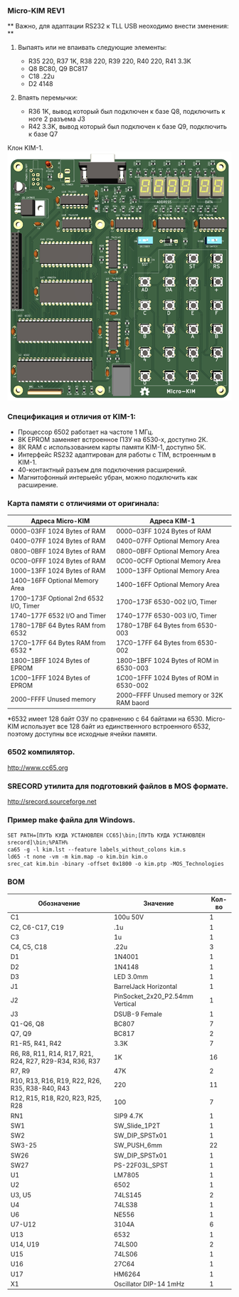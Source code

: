 ### Micro-KIM REV1

** Важно, для адаптации RS232 к TLL USB неоходимо внести зменения: **
1) Выпаять или не впаивать следующие элементы:
    - R35 220, R37 1K, R38 220, R39  220, R40 220, R41 3.3K
    - Q8 BC80, Q9 BC817
    - C18 .22u
    - D2 4148

2) Впаять перемычки:
    - R36 1K, вывод который был подключен к базе Q8, подключить к ноге 2 разъема J3
    - R42 3.3K, вывод который был подключен к базе Q9, подключить к базе Q7

Клон KIM-1.
![Клон KIM-1.](images/micro-kim.png)

### Спецификация и отличия от KIM-1:
- Процессор 6502 работает на частоте 1 МГц.
- 8K EPROM заменяет встроенное ПЗУ на 6530-х, доступно 2К.
- 8К RAM с использованием карты памяти KIM-1, доступно 5К.
- Интерфейс RS232 адаптирован для работы с TIM, встроенным в KIM-1.
- 40-контактный разъем для подключения расширений.
- Магнитофонный интерыейс убран, можно подключить как расширение.


### Карта памяти с отличиями от оригинала:
| Адреса Micro-KIM | Адреса KIM-1 |
|------------------|--------------|
|$0000-$03FF 	1024 Bytes of RAM 	|$0000-$03FF 	1024 Bytes of RAM|
|$0400-$07FF 	1024 Bytes of RAM 	|$0400-$07FF 	Optional Memory Area|
|$0800-$0BFF 	1024 Bytes of RAM 	|$0800-$0BFF 	Optional Memory Area|
|$0C00-$0FFF 	1024 Bytes of RAM 	|$0C00-$0CFF 	Optional Memory Area|
|$1000-$13FF 	1024 Bytes of RAM 	|$1000-$13FF 	Optional Memory Area|
|$1400-$16FF 	Optional Memory Area 	|$1400-$16FF 	Optional Memory Area|
|$1700-$173F 	Optional 2nd 6532 I/O, Timer 	|$1700-$173F 	6530-002 I/O, Timer|
|$1740-$177F 	6532 I/O and Timer 	|$1740-$177F 	6530-003 I/O, Timer|
|$1780-$17BF 	64 Bytes RAM from 6532 	|$1780-$17BF 	64 Bytes from 6530-003|
|$17C0-$17FF 	64 Bytes RAM from 6532 * 	|$17C0-$17FF 	64 Bytes from 6530-002|
|$1800-$1BFF 	1024 Bytes of EPROM 	|$1800-$1BFF 	1024 Bytes of ROM in 6530-003|
|$1C00-$1FFF 	1024 Bytes of EPROM 	|$1C00-$1FFF 	1024 Bytes of ROM in 6530-002|
|$2000-$FFFF 	Unused memory 	|$2000-$FFFF 	Unused memory or 32K RAM baord|

*6532 имеет 128 байт ОЗУ по сравнению с 64 байтами на 6530. Micro-KIM использует все 128 байт из единственного встроенного 6532, поэтому доступны все исходные ячейки памяти.

### 6502 компилятор.
http://www.cc65.org

### SRECORD утилита для подготовкий файлов в MOS формате.
http://srecord.sourceforge.net

### Пример make файла для Windows.
```
SET PATH=[ПУТЬ КУДА УСТАНОВЛЕН СС65]\bin;[ПУТЬ КУДА УСТАНОВЛЕН srecord]\bin;%PATH%
ca65 -g -l kim.lst --feature labels_without_colons kim.s
ld65 -t none -vm -m kim.map -o kim.bin kim.o
srec_cat kim.bin -binary -offset 0x1800 -o kim.ptp -MOS_Technologies
```

### BOM
| Обозначение                                            | Значение | Кол-во |
|--------------------------------------------------------| -------- |--------|
|C1|100u 50V|1|
|C2, C6-C17, C19|.1u|1|4|
|C3|1u|1|
|C4, C5, C18|.22u|3|
|D1|1N4001|1|
|D2|1N4148|1|
|D3|LED 3.0mm|1|
|J1|BarrelJack Horizontal|1|
|J2|PinSocket_2x20_P2.54mm Vertical|1|
|J3|DSUB-9 Female|1|
|Q1-Q6, Q8|BC807|7|
|Q7, Q9|BC817|2
|R1-R5, R41, R42|3.3K|7|
|R6, R8, R11, R14, R17, R21, R24, R27, R29-R34, R36, R37|1K|16|
|R7, R9|47K|2|
|R10, R13, R16, R19, R22, R26, R35, R38-R40, R43|220|11|
|R12, R15, R18, R20, R23, R25, R28|100|7|
|RN1|SIP9 4.7K|1|
|SW1|SW_Slide_1P2T|1|
|SW2|SW_DIP_SPSTx01|1|
|SW3-25|SW_PUSH_6mm|22|
|SW26|SW_DIP_SPSTx01|1|
|SW27|PS-22F03L_SPST|1|
|U1|LM7805|1|
|U2|6502|1|
|U3, U5|74LS145|2|
|U4|74LS38|1|
|U6|NE556|1|
|U7-U12|3104A|6|
|U13|6532|1|
|U14, U19|74LS00|2|
|U15|74LS06|1|
|U16|27C64|1|
|U17|HM6264|1|
|X1|Oscillator DIP-14 1mHz|1|